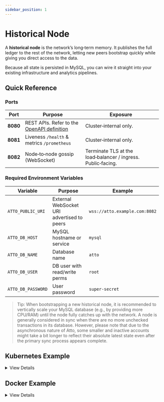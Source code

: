 ```yaml
---
sidebar_position: 1
---
```


# Historical Node

A **historical node** is the network’s long‑term memory. It publishes the full ledger to the rest of the network,
letting new peers bootstrap quickly while giving you direct access to the data.

Because all state is persisted in MySQL, you can wire it straight into your existing infrastructure and analytics
pipelines.

## Quick Reference

### Ports

| Port     | Purpose                                                 | Exposure                                                     |
|----------|---------------------------------------------------------|--------------------------------------------------------------|
| **8080** | REST APIs. Refer to the [OpenAPI definition](/api/node) | Cluster‑internal only.                                       |
| **8081** | Liveness `/health` & metrics `/prometheus`              | Cluster‑internal only.                                       |
| **8082** | Node‑to‑node gossip (WebSocket)                         | Terminate TLS at the load‑balancer / ingress. Public‑facing. |

### Required Environment Variables

| Variable           | Purpose                                    | Example                       |
|--------------------|--------------------------------------------|-------------------------------|
| `ATTO_PUBLIC_URI`  | External WebSocket URI advertised to peers | `wss://atto.example.com:8082` |
| `ATTO_DB_HOST`     | MySQL hostname or service                  | `mysql`                       |
| `ATTO_DB_NAME`     | Database name                              | `atto`                        |
| `ATTO_DB_USER`     | DB user with read/write perms              | `root`                        |
| `ATTO_DB_PASSWORD` | User password                              | `super-secret`                |

> Tip: When bootstrapping a new historical node, it is recommended to vertically scale your
> MySQL database (e.g., by providing more CPU/RAM) until the node fully catches up with the network. A node is generally
> considered in sync when there are no more unchecked transactions in its database. However, please note that due to the
> asynchronous nature of Atto, some smaller and inactive accounts might take a bit longer to reflect their absolute
> latest state even after the primary sync process appears complete.

## Kubernetes Example

<details>
<summary>View Details</summary>


Below is a trimmed manifest that assumes you already have a `Secret` named `atto-db` containing your database
credentials and a reachable MySQL service called `mysql`.

```yaml
apiVersion: apps/v1
kind: Deployment
metadata:
  name: atto-historical
  labels:
    app: atto-historical
spec:
  replicas: 1
  selector:
    matchLabels:
      app: atto-historical
  template:
    metadata:
      labels:
        app: atto-historical
        role: historical
    spec:
      containers:
        - name: node
          image: ghcr.io/attocash/node:live
          env:
            - name: ATTO_PUBLIC_URI
              value: "wss://atto.example.com:8082"
            - name: ATTO_DB_HOST
              value: "mysql"
            - name: ATTO_DB_NAME
              valueFrom:
                secretKeyRef:
                  name: atto-db
                  key: NAME
            - name: ATTO_DB_USER
              valueFrom:
                secretKeyRef:
                  name: atto-db
                  key: USER
            - name: ATTO_DB_PASSWORD
              valueFrom:
                secretKeyRef:
                  name: atto-db
                  key: PASSWORD
          ports:
            - containerPort: 8080 # REST
            - containerPort: 8081 # health + metrics
            - containerPort: 8082 # gossip WS
```

</details>

## Docker Example

<details>
<summary>View Details</summary>

This section guides you through setting up a minimal Atto historical node along with a MySQL 8.4 database using Docker
Compose.

**Steps:**

1. **Create a Directory:**
   First, create a new, empty directory on your system. This directory will hold your Docker Compose configuration and
   the persistent MySQL data.
   ```bash
   mkdir atto-historical-node
   cd atto-historical-node
   ```

2. **Create the Docker Compose File:**
   Inside the `atto-historical-node` directory, create a file named `docker-compose.yml`.

3. **Paste the Configuration:**
   Open the `docker-compose.yml` file in a text editor and paste the following content into it:

```yaml
# docker-compose.yml
services:
  node-mysql:
    image: "mysql:8.4"
    environment:
      MYSQL_ALLOW_EMPTY_PASSWORD: "yes"
      MYSQL_DATABASE: "node"
      MYSQL_ROOT_PASSWORD: "root"
    volumes:
      - node_mysql_data:/var/lib/mysql
    healthcheck:
      test: [ "CMD", "mysqladmin", "ping", "-h", "localhost" ]
      interval: 30s
      timeout: 10s
      retries: 3
    restart: unless-stopped

  node:
    image: "ghcr.io/attocash/node:live"
    ports:
      - "8080:8080"   # REST
      - "8081:8081"   # health + metrics
      - "8082:8082"   # gossip WS
    environment:
      ATTO_PUBLIC_URI: "ws(s)://{external ip or domain}:8082"
      ATTO_DB_HOST: "node-mysql"
      ATTO_DB_NAME: "node"
      ATTO_DB_USER: "root"
      ATTO_DB_PASSWORD: "root"
    depends_on:
      - node-mysql
    restart: unless-stopped

volumes:
  node_mysql_data:
```

You should modify the `ATTO_PUBLIC_URI`, `ATTO_DB_NAME`, `ATTO_DB_USER`, `ATTO_DB_PASSWORD`, and other settings to suit
your setup like port mapping.

:::warning
Don't forget to set `ATTO_PUBLIC_URI`, otherwise your node won't be reachable. `{external-ip}` should be replaced with
your actual public IP address, which can be found at [whatismyip.com](https://www.whatismyip.com).
:::

</details>
